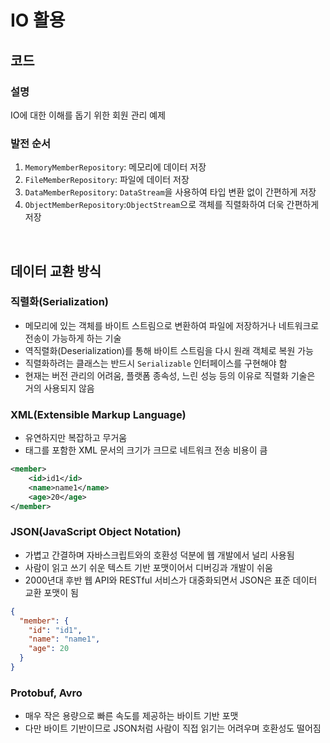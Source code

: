 # IO 활용

## 코드 

### 설명
IO에 대한 이해를 돕기 위한 회원 관리 예제

### 발전 순서
1. `MemoryMemberRepository`: 메모리에 데이터 저장
2. `FileMemberRepository`: 파일에 데이터 저장
3. `DataMemberRepository`: `DataStream`을 사용하여 타입 변환 없이 간편하게 저장
4. `ObjectMemberRepository`:`ObjectStream`으로 객체를 직렬화하여 더욱 간편하게 저장

<br>

## 데이터 교환 방식

### 직렬화(Serialization)  
- 메모리에 있는 객체를 바이트 스트림으로 변환하여 파일에 저장하거나 네트워크로 전송이 가능하게 하는 기술
- 역직렬화(Deserialization)를 통해 바이트 스트림을 다시 원래 객체로 복원 가능
- 직렬화하려는 클래스는 반드시 `Serializable` 인터페이스를 구현해야 함
- 현재는 버전 관리의 어려움, 플랫폼 종속성, 느린 성능 등의 이유로 직렬화 기술은 거의 사용되지 않음

### XML(Extensible Markup Language)
- 유연하지만 복잡하고 무거움
- 태그를 포함한 XML 문서의 크기가 크므로 네트워크 전송 비용이 큼

```xml
<member>
    <id>id1</id>
    <name>name1</name>
    <age>20</age>
</member>
```

### JSON(JavaScript Object Notation)
- 가볍고 간결하며 자바스크립트와의 호환성 덕분에 웹 개발에서 널리 사용됨
- 사람이 읽고 쓰기 쉬운 텍스트 기반 포맷이어서 디버깅과 개발이 쉬움
- 2000년대 후반 웹 API와 RESTful 서비스가 대중화되면서 JSON은 표준 데이터 교환 포맷이 됨

```json
{
  "member": {
    "id": "id1",
    "name": "name1",
    "age": 20
  }
}
```

### Protobuf, Avro
- 매우 작은 용량으로 빠른 속도를 제공하는 바이트 기반 포맷
- 다만 바이트 기반이므로 JSON처럼 사람이 직접 읽기는 어려우며 호환성도 떨어짐